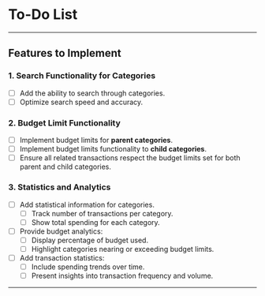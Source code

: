 # To-Do List

---

## Features to Implement

### 1. **Search Functionality for Categories**

- [ ] Add the ability to search through categories.
- [ ] Optimize search speed and accuracy.

### 2. **Budget Limit Functionality**

- [ ] Implement budget limits for **parent categories**.
- [ ] Implement budget limits functionality to **child categories**.
- [ ] Ensure all related transactions respect the budget limits set for both parent and child categories.

### 3. **Statistics and Analytics**

- [ ] Add statistical information for categories.
    - [ ] Track number of transactions per category.
    - [ ] Show total spending for each category.
- [ ] Provide budget analytics:
    - [ ] Display percentage of budget used.
    - [ ] Highlight categories nearing or exceeding budget limits.
- [ ] Add transaction statistics:
    - [ ] Include spending trends over time.
    - [ ] Present insights into transaction frequency and volume.

---